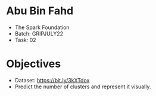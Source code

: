 # **Abu Bin Fahd**
- The Spark Foundation
- Batch: GRIPJULY22
- Task: 02

# Objectives
- Dataset: https://bit.ly/3kXTdox
- Predict the number of clusters and represent it visually.
